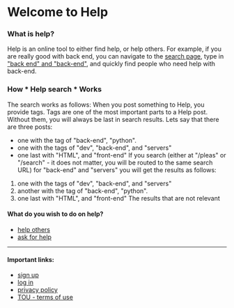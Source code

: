 # Welcome to Help

### What is help?
Help is an online tool to either find help, or help others. For example, if you are really good with back end, you can navigate to the [search page](https://help.sojs.repl.co/search), type in ["back end" and "back-end"](https://help.sojs.repl.co/search?q='back%20end'+back-end), and quickly find people who need help with back-end. 
### How * Help search * Works
The search works as follows:
When you post something to Help, you provide tags. Tags are one of the most important parts to a Help post. Without them, you will always be last in search results. 
Lets say that there are three posts:
- one with the tag of "back-end", "python".
- one with the tags of "dev", "back-end", and "servers"
- one last with "HTML", and "front-end"
If you search (either at "/pleas" or "/search" - it does not matter, you will be routed to the same search URL) for "back-end" and "servers" you will get the results as follows:
1. one with the tags of "dev", "back-end", and "servers"
2. another with the tag of "back-end", "python".
3. one last with "HTML", and "front-end"
The results that are not relevant 


#### What do you wish to do on help?
- [help others](https://github.com/sojs-coder/Help-/wiki/If-you-wish-to-help)
- [ask for help](https://github.com/sojs-coder/Help-/wiki/If-you-need-help)

***

#### Important links:
- [sign up](https://help.sojs.repl.co/signup)
- [log in](https://help.sojs.repl.co/login)
- [privacy policy](https://help.sojs.repl.com/site/privacy)
- [TOU - terms of use](https://help.sojs.repl.co/site/terms)